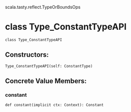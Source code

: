 scala.tasty.reflect.TypeOrBoundsOps
# class Type_ConstantTypeAPI

<pre><code class="language-scala" >class Type_ConstantTypeAPI</pre></code>
## Constructors:
<pre><code class="language-scala" >Type_ConstantTypeAPI(self: ConstantType)</pre></code>

## Concrete Value Members:
### constant
<pre><code class="language-scala" >def constant(implicit ctx: Context): Constant</pre></code>

